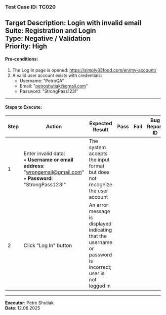 ### Test Case ID: TC020  
**Target Description**: Login with invalid email  
**Suite**: Registration and Login  
**Type**: Negative / Validation  
**Priority**: High  
---

#### Pre-conditions:
1. The Log In page is opened: https://simply33food.com/en/my-account/  
2. A valid user account exists with credentials:<br>
   - Username: "PetroQA"<br>
   - Email: "petroshutiak@gmail.com"<br>
   - Password: "StrongPass123!"  

---

#### Steps to Execute:

| Step | Action | Expected Result | Pass | Fail | Bug Report ID |
|------|--------|------------------|------|------|----------------|
| 1 | Enter invalid data:<br>• **Username or email address**: "wrongemail@gmail.com"<br>• **Password**: "StrongPass123!" | The system accepts the input format but does not recognize the user account |      |      |                |
| 2 | Click "Log In" button | An error message is displayed indicating that the username or password is incorrect; user is not logged in |      |      |                |

---

**Executor**: Petro Shutiak  
**Date**: 12.06.2025  
